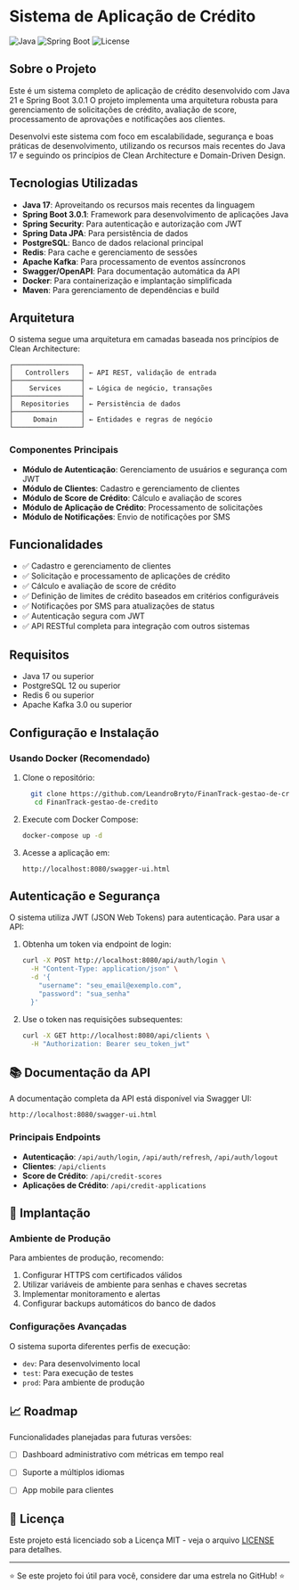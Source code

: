 # Sistema de Aplicação de Crédito

![Java](https://img.shields.io/badge/Java-17-orange)
![Spring Boot](https://img.shields.io/badge/Spring%20Boot-3.0.1-green)
![License](https://img.shields.io/badge/License-MIT-blue)

##  Sobre o Projeto

Este é um sistema completo de aplicação de crédito desenvolvido com Java 21 e Spring Boot 3.0.1 O projeto implementa uma arquitetura robusta para gerenciamento de solicitações de crédito, avaliação de score, processamento de aprovações e notificações aos clientes.

Desenvolvi este sistema com foco em escalabilidade, segurança e boas práticas de desenvolvimento, utilizando os recursos mais recentes do Java 17 e seguindo os princípios de Clean Architecture e Domain-Driven Design.

##  Tecnologias Utilizadas

- **Java 17**: Aproveitando os recursos mais recentes da linguagem
- **Spring Boot 3.0.1**: Framework para desenvolvimento de aplicações Java
- **Spring Security**: Para autenticação e autorização com JWT
- **Spring Data JPA**: Para persistência de dados
- **PostgreSQL**: Banco de dados relacional principal
- **Redis**: Para cache e gerenciamento de sessões
- **Apache Kafka**: Para processamento de eventos assíncronos
- **Swagger/OpenAPI**: Para documentação automática da API
- **Docker**: Para containerização e implantação simplificada
- **Maven**: Para gerenciamento de dependências e build

##  Arquitetura

O sistema segue uma arquitetura em camadas baseada nos princípios de Clean Architecture:

```
┌─────────────────┐
│   Controllers   │ ← API REST, validação de entrada
├─────────────────┤
│    Services     │ ← Lógica de negócio, transações
├─────────────────┤
│  Repositories   │ ← Persistência de dados
├─────────────────┤
│     Domain      │ ← Entidades e regras de negócio
└─────────────────┘
```

### Componentes Principais

- **Módulo de Autenticação**: Gerenciamento de usuários e segurança com JWT
- **Módulo de Clientes**: Cadastro e gerenciamento de clientes
- **Módulo de Score de Crédito**: Cálculo e avaliação de scores
- **Módulo de Aplicação de Crédito**: Processamento de solicitações
- **Módulo de Notificações**: Envio de notificações por SMS

##  Funcionalidades

- ✅ Cadastro e gerenciamento de clientes
- ✅ Solicitação e processamento de aplicações de crédito
- ✅ Cálculo e avaliação de score de crédito
- ✅ Definição de limites de crédito baseados em critérios configuráveis
- ✅ Notificações por SMS para atualizações de status
- ✅ Autenticação segura com JWT
- ✅ API RESTful completa para integração com outros sistemas

##  Requisitos

- Java 17 ou superior
- PostgreSQL 12 ou superior
- Redis 6 ou superior
- Apache Kafka 3.0 ou superior

##  Configuração e Instalação

### Usando Docker (Recomendado)

1. Clone o repositório:
   ```bash
     git clone https://github.com/LeandroBryto/FinanTrack-gestao-de-credito.git
      cd FinanTrack-gestao-de-credito
   ```

2. Execute com Docker Compose:
   ```bash
   docker-compose up -d
   ```

3. Acesse a aplicação em:
   ```
   http://localhost:8080/swagger-ui.html
   ```


##  Autenticação e Segurança

O sistema utiliza JWT (JSON Web Tokens) para autenticação. Para usar a API:

1. Obtenha um token via endpoint de login:
   ```bash
   curl -X POST http://localhost:8080/api/auth/login \
     -H "Content-Type: application/json" \
     -d '{
       "username": "seu_email@exemplo.com",
       "password": "sua_senha"
     }'
   ```

2. Use o token nas requisições subsequentes:
   ```bash
   curl -X GET http://localhost:8080/api/clients \
     -H "Authorization: Bearer seu_token_jwt"
   ```

## 📚 Documentação da API

A documentação completa da API está disponível via Swagger UI:

```
http://localhost:8080/swagger-ui.html
```

### Principais Endpoints

- **Autenticação**: `/api/auth/login`, `/api/auth/refresh`, `/api/auth/logout`
- **Clientes**: `/api/clients`
- **Score de Crédito**: `/api/credit-scores`
- **Aplicações de Crédito**: `/api/credit-applications`


## 🚢 Implantação

### Ambiente de Produção

Para ambientes de produção, recomendo:

1. Configurar HTTPS com certificados válidos
2. Utilizar variáveis de ambiente para senhas e chaves secretas
3. Implementar monitoramento e alertas
4. Configurar backups automáticos do banco de dados

### Configurações Avançadas

O sistema suporta diferentes perfis de execução:
- `dev`: Para desenvolvimento local
- `test`: Para execução de testes
- `prod`: Para ambiente de produção

## 📈 Roadmap

Funcionalidades planejadas para futuras versões:

- [ ] Dashboard administrativo com métricas em tempo real
- [ ] Suporte a múltiplos idiomas
- [ ] App mobile para clientes



## 📄 Licença

Este projeto está licenciado sob a Licença MIT - veja o arquivo [LICENSE](LICENSE) para detalhes.

---

⭐️ Se este projeto foi útil para você, considere dar uma estrela no GitHub! ⭐️



